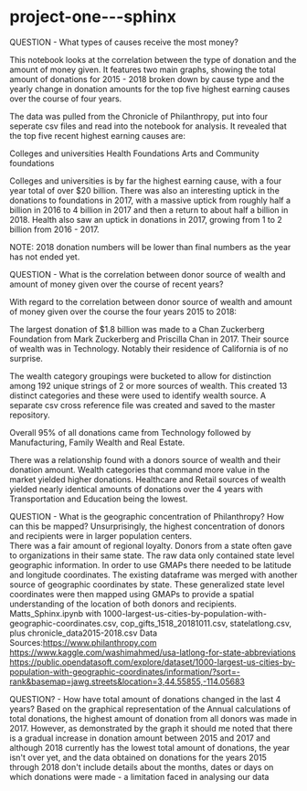 # project-one---sphinx
QUESTION -	What types of causes receive the most money?

This notebook looks at the correlation between the type of donation and the amount of money given. It features two main graphs, showing the total amount of donations for 2015 - 2018 broken down by cause type and the yearly change in donation amounts for the top five highest earning causes over the course of four years.

The data was pulled from the Chronicle of Philanthropy, put into four seperate csv files and read into the notebook for analysis. It revealed that the top five recent highest earning causes are:

Colleges and universities 
Health 
Foundations 
Arts
and Community foundations

Colleges and universities is by far the highest earning cause, with a four year total of over $20 billion. There was also an interesting uptick in the donations to foundations in 2017, with a massive uptick from roughly half a billion in 2016 to 4 billion in 2017 and then a return to about half a billion in 2018. Health also saw an uptick in donations in 2017, growing from 1 to 2 billion from 2016 - 2017. 

NOTE: 2018 donation numbers will be lower than final numbers as the year has not ended yet. 

QUESTION - What is the correlation between donor source of wealth and amount of money given over the course of recent years? 

With regard to the correlation between donor source of wealth and amount of money given over the course the four years 2015 to 2018:

The largest donation of $1.8 billion was made to a Chan Zuckerberg Foundation from Mark Zuckerberg and Priscilla Chan in 2017. Their source of wealth was in Technology. Notably their residence of California is of no surprise.

The wealth category groupings were bucketed to allow for distinction among 192 unique strings of 2 or more sources of wealth. This created 13 distinct categories and these were used to identify wealth source. A separate csv cross reference file was created and saved to the master repository.

Overall 95% of all donations came from Technology followed by Manufacturing, Family Wealth and Real Estate.

There was a relationship found with a donors source of wealth and their donation amount. Wealth categories that command more value in the market yielded higher donations. Healthcare and Retail sources of wealth yielded nearly identical amounts of donations over the 4 years with Transportation and Education being the lowest. 

QUESTION - What is the geographic concentration of Philanthropy? How can this be mapped?
Unsurprisingly, the highest concentration of donors and recipients were in larger population centers.  
There was a fair amount of regional loyalty.  Donors from a state often gave to organizations in their same state. 
The raw data only contained state level geographic information.  In order to use GMAPs there needed to be latitude and longitude coordinates. The existing dataframe was merged with another source of geographic coordinates by state.  These generalized state level coordinates were then mapped using GMAPs to provide a spatial understanding of the location of both donors and recipients.
Matts_Sphinx.ipynb with 1000-largest-us-cities-by-population-with-geographic-coordinates.csv, cop_gifts_1518_20181011.csv, statelatlong.csv, plus chronicle_data2015-2018.csv
Data Sources:https://www.philanthropy.com
https://www.kaggle.com/washimahmed/usa-latlong-for-state-abbreviations  https://public.opendatasoft.com/explore/dataset/1000-largest-us-cities-by-population-with-geographic-coordinates/information/?sort=-rank&basemap=jawg.streets&location=3,44.55855,-114.05683

QUESTION? - How have total amount of donations changed in the last 4 years?
Based on the graphical representation of the Annual calculations of total donations, the highest amount of donation from all donors was made in 2017. However, as demonstrated by the graph it should me noted that there is a gradual increase in donation amount between 2015 and 2017 and although 2018 currently has the lowest total amount of donations, the year isn't over yet, and the data obtained on donations for the years 2015 through 2018 don't include details about the months, dates or days on which donations were made - a limitation faced in analysing our data

